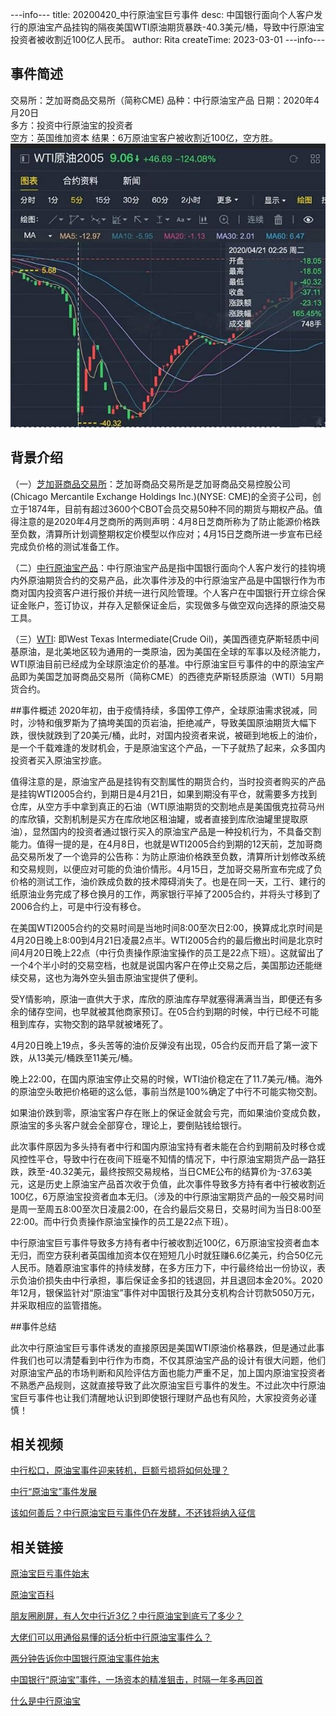 ---info---
title: 20200420_中行原油宝巨亏事件
desc: 中国银行面向个人客户发行的原油宝产品挂钩的隔夜美国WTI原油期货暴跌-40.3美元/桶，导致中行原油宝投资者被收割近100亿人民币。
author: Rita
createTime: 2023-03-01
---info---


## 事件简述  
交易所：芝加哥商品交易所（简称CME)
品种：中行原油宝产品
日期：2020年4月20日  
多方：投资中行原油宝的投资者  
空方：英国维加资本
结果：6万原油宝客户被收割近100亿，空方胜。
![ni](/assets/images/boc_oil.jpg)
## 背景介绍    

（一）[芝加哥商品交易所](https://baike.so.com/doc/5781470-5994252.html)：芝加哥商品交易所是芝加哥商品交易控股公司(Chicago Mercantile Exchange Holdings Inc.)(NYSE: CME)的全资子公司，创立于1874年，目前有超过3600个CBOT会员交易50种不同的期货与期权产品。值得注意的是2020年4月芝商所的两则声明：4月8日芝商所称为了防止能源价格跌至负数，清算所计划调整期权定价模型以作应对；4月15日芝商所进一步宣布已经完成负价格的测试准备工作。

（二）[中行原油宝产品](https://baike.so.com/doc/25742212-30571340.html)：中行原油宝产品是指中国银行面向个人客户发行的挂钩境内外原油期货合约的交易产品，此次事件涉及的中行原油宝产品是中国银行作为市商对国内投资客户进行报价并统一进行风险管理。个人客户在中国银行开立综合保证金账户，签订协议，并存入足额保证金后，实现做多与做空双向选择的原油交易工具。

（三）[WTI](https://baike.so.com/doc/6782025-6998442.html): 即West Texas Intermediate(Crude Oil)，美国西德克萨斯轻质中间基原油，是北美地区较为通用的一类原油，因为美国在全球的军事以及经济能力，WTI原油目前已经成为全球原油定价的基准。中行原油宝巨亏事件的中的原油宝产品即为美国芝加哥商品交易所（简称CME）的西德克萨斯轻质原油（WTI）5月期货合约。

##事件概述
2020年初，由于疫情持续，多国停工停产，全球原油需求锐减，同时，沙特和俄罗斯为了搞垮美国的页岩油，拒绝减产，导致美国原油期货大幅下跌，很快就跌到了20美元/桶，此时，对国内投资者来说，被砸到地板上的油价，是一个千载难逢的发财机会，于是原油宝这个产品，一下子就热了起来，众多国内投资者买入原油宝抄底。

值得注意的是，原油宝产品是挂钩有交割属性的期货合约，当时投资者购买的产品是挂钩WTI2005合约，到期日是4月21日，如果到期没有平仓，就需要多方找到仓库，从空方手中拿到真正的石油（WTI原油期货的交割地点是美国俄克拉荷马州的库欣镇，交割机制是买方在库欣地区租油罐，或者直接到库欣油罐里提取原油），显然国内的投资者通过银行买入的原油宝产品是一种投机行为，不具备交割能力。值得一提的是，在4月8日，也就是WTI2005合约到期的12天前，芝加哥商品交易所发了一个诡异的公告称：为防止原油价格跌至负数，清算所计划修改系统和交易规则，以便应对可能的负油价情形。4月15日，芝加哥交易所宣布完成了负价格的测试工作，油价跌成负数的技术障碍消失了。也是在同一天，工行、建行的纸原油业务完成了移仓换月的工作，两家银行平掉了2005合约，并将头寸移到了2006合约上，可是中行没有移仓。

在美国WTI2005合约的交易时间是当地时间8:00至次日2:00，换算成北京时间是4月20日晚上8:00到4月21日凌晨2点半。WTI2005合约的最后撤出时间是北京时间4月20日晚上22点（中行负责操作原油宝操作的员工是22点下班）。这就留出了一个4个半小时的交易空档，也就是说国内客户在停止交易之后，美国那边还能继续交易，这也为海外空头狙击原油宝提供了便利。

受Y情影响，原油一直供大于求，库欣的原油库存早就塞得满满当当，即便还有多余的储存空间，也早就被其他商家预订。在05合约到期的时候，中行已经不可能租到库存，实物交割的路早就被堵死了。

4月20日晚上19点，多头苦等的油价反弹没有出现，05合约反而开启了第一波下跌，从13美元/桶跌至11美元/桶。

晚上22:00，在国内原油宝停止交易的时候，WTI油价稳定在了11.7美元/桶。海外的原油空头敢把价格砸的这么低，事前当然是100%确定了中行不可能实物交割。


如果油价跌到零，原油宝客户存在账上的保证金就会亏完，而如果油价变成负数，原油宝的多头客户就会全部穿仓，理论上，要倒贴钱给银行。

此次事件原因为多头持有者中行和国内原油宝持有者未能在合约到期前及时移仓或风控性平仓，导致中行在夜间下班毫不知情的情况下，中行原油宝期货产品一路狂跌，跌至-40.32美元，最终按照交易规格，当日CME公布的结算价为-37.63美元，这是历史上原油宝产品首次收于负值，此次事件导致多方持有者中行被收割近100亿，6万原油宝投资者血本无归。（涉及的中行原油宝期货产品的一般交易时间是周一至周五8:00至次日凌晨2:00，在合约最后交易日，交易时间为当日8:00至22:00。而中行负责操作原油宝操作的员工是22点下班）。

中行原油宝巨亏事件导致多方持有者中行被收割近100亿，6万原油宝投资者血本无归，而空方获利者英国维加资本仅在短短几小时就狂赚6.6亿美元，约合50亿元人民币。随着原油宝事件的持续发酵，在多方压力下，中行最终给出一份协议，表示负油价损失由中行承担，事后保证金多扣的钱退回，并且退回本金20%。2020年12月，银保监针对“原油宝”事件对中国银行及其分支机构合计罚款5050万元，并采取相应的监管措施。

##事件总结

此次中行原油宝巨亏事件诱发的直接原因是美国WTI原油价格暴跌，但是通过此事件我们也可以清楚看到中行作为市商，不仅其原油宝产品的设计有很大问题，他们对原油宝产品的市场判断和风险评估方面也能力严重不足，加上国内原油宝投资者不熟悉产品规则，这就直接导致了此次原油宝巨亏事件的发生。不过此次中行原油宝巨亏事件也让我们清醒地认识到即使银行理财产品也有风险，大家投资务必谨慎！


## 相关视频

[中行松口，原油宝事件迎来转机，巨额亏损将如何处理？](https://xima.tv/1_Z5VXfA?_sonic=0)

[中行“原油宝”事件发展](https://m.bilibili.com/video/BV18T4y137E1)

[该如何善后？中行原油宝巨亏事件仍在发酵，不还钱将纳入征信](https://https://m.ixigua.com/video/6820229921764278795?utm_source=shenma_video)


## 相关链接

[原油宝巨亏事件始末](https://baijiahao.baidu.com/s?id=1727878203716308246)

[原油宝百科](https://baike.quark.cn/c/lemma/04457768019509#/index)

[朋友圈刷屏，有人欠中行近3亿？中行原油宝到底亏了多少？](https://finance.sina.cn/2020-04-23/detail-iircuyvh9400561.d.html?from=qudao)

[大佬们可以用通俗易懂的话分析中行原油宝事件么？](https://www.zhihu.com/answer/1183110387)

[两分钟告诉你中国银行原油宝事件始末](https://finance.sina.cn/stock/relnews/hk/2020-04-22/detail-iirczymi7787892.d.html)

[中国银行“原油宝”事件，一场资本的精准狙击，时隔一年多再回首](https://view.inews.qq.com/k/20220116A0A50400?web_channel=wap&openApp=false)

[什么是中行原油宝](https://www.pf55.cn/jrcj/23348.html) 